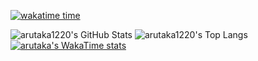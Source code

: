 [![wakatime time](https://wakatime.com/badge/user/747aa0e7-bb45-419a-84e2-930a365cf31d.svg)](https://wakatime.com/@747aa0e7-bb45-419a-84e2-930a365cf31d)

![arutaka1220's GitHub Stats](https://github-readme-stats.vercel.app/api?username=arutaka1220&show_icons=true)
![arutaka1220's Top Langs](https://github-readme-stats.vercel.app/api/top-langs/?username=arutaka1220&size_weight=0.5&count_weight=0.5&langs_count=20)
[![arutaka's WakaTime stats](https://github-readme-stats.vercel.app/api/wakatime?username=arutaka1220)](arutaka1220/github-readme-statss)
